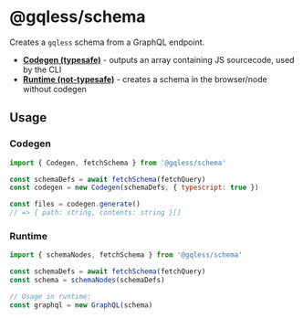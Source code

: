 # @gqless/schema

Creates a `gqless` schema from a GraphQL endpoint.

- [**Codegen (typesafe)**](#Codegen) - outputs an array containing JS sourcecode, used by the CLI
- [**Runtime (not-typesafe)**](#Runtime) - creates a schema in the browser/node without codegen

## Usage

### Codegen

```js
import { Codegen, fetchSchema } from '@gqless/schema'

const schemaDefs = await fetchSchema(fetchQuery)
const codegen = new Codegen(schemaDefs, { typescript: true })

const files = codegen.generate()
// => { path: string, contents: string }[]
```

### Runtime

```ts
import { schemaNodes, fetchSchema } from '@gqless/schema'

const schemaDefs = await fetchSchema(fetchQuery)
const schema = schemaNodes(schemaDefs)

// Usage in runtime:
const graphql = new GraphQL(schema)
```
